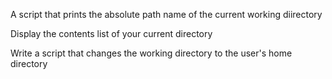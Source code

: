 A script that prints the absolute path name of the current working diirectory

Display the contents list of your current directory

Write a script that changes the working directory to the user's home directory